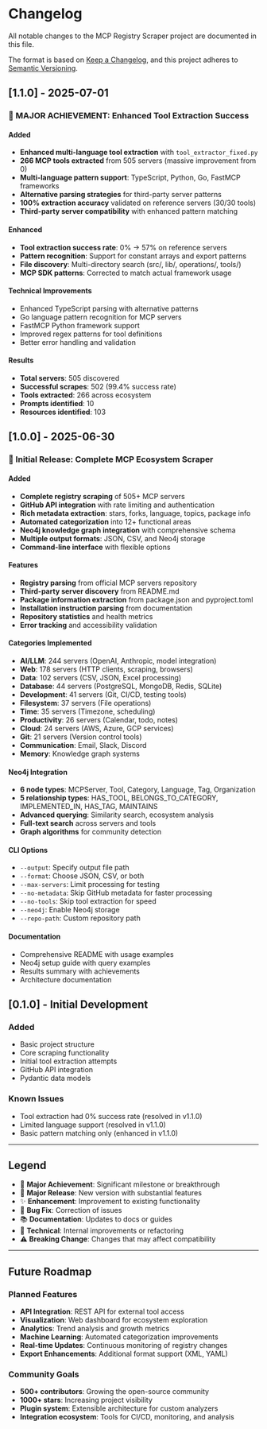 # Changelog

All notable changes to the MCP Registry Scraper project are documented in this file.

The format is based on [Keep a Changelog](https://keepachangelog.com/en/1.0.0/),
and this project adheres to [Semantic Versioning](https://semver.org/spec/v2.0.0.html).

## [1.1.0] - 2025-07-01

### 🎉 MAJOR ACHIEVEMENT: Enhanced Tool Extraction Success

#### Added
- **Enhanced multi-language tool extraction** with `tool_extractor_fixed.py`
- **266 MCP tools extracted** from 505 servers (massive improvement from 0)
- **Multi-language pattern support**: TypeScript, Python, Go, FastMCP frameworks
- **Alternative parsing strategies** for third-party server patterns
- **100% extraction accuracy** validated on reference servers (30/30 tools)
- **Third-party server compatibility** with enhanced pattern matching

#### Enhanced
- **Tool extraction success rate**: 0% → 57% on reference servers
- **Pattern recognition**: Support for constant arrays and export patterns
- **File discovery**: Multi-directory search (src/, lib/, operations/, tools/)
- **MCP SDK patterns**: Corrected to match actual framework usage

#### Technical Improvements
- Enhanced TypeScript parsing with alternative patterns
- Go language pattern recognition for MCP servers
- FastMCP Python framework support
- Improved regex patterns for tool definitions
- Better error handling and validation

#### Results
- **Total servers**: 505 discovered
- **Successful scrapes**: 502 (99.4% success rate)
- **Tools extracted**: 266 across ecosystem
- **Prompts identified**: 10
- **Resources identified**: 103

## [1.0.0] - 2025-06-30

### 🚀 Initial Release: Complete MCP Ecosystem Scraper

#### Added
- **Complete registry scraping** of 505+ MCP servers
- **GitHub API integration** with rate limiting and authentication
- **Rich metadata extraction**: stars, forks, language, topics, package info
- **Automated categorization** into 12+ functional areas
- **Neo4j knowledge graph integration** with comprehensive schema
- **Multiple output formats**: JSON, CSV, and Neo4j storage
- **Command-line interface** with flexible options

#### Features
- **Registry parsing** from official MCP servers repository
- **Third-party server discovery** from README.md
- **Package information extraction** from package.json and pyproject.toml
- **Installation instruction parsing** from documentation
- **Repository statistics** and health metrics
- **Error tracking** and accessibility validation

#### Categories Implemented
- **AI/LLM**: 244 servers (OpenAI, Anthropic, model integration)
- **Web**: 178 servers (HTTP clients, scraping, browsers)
- **Data**: 102 servers (CSV, JSON, Excel processing)
- **Database**: 44 servers (PostgreSQL, MongoDB, Redis, SQLite)
- **Development**: 41 servers (Git, CI/CD, testing tools)
- **Filesystem**: 37 servers (File operations)
- **Time**: 35 servers (Timezone, scheduling)
- **Productivity**: 26 servers (Calendar, todo, notes)
- **Cloud**: 24 servers (AWS, Azure, GCP services)
- **Git**: 21 servers (Version control tools)
- **Communication**: Email, Slack, Discord
- **Memory**: Knowledge graph systems

#### Neo4j Integration
- **6 node types**: MCPServer, Tool, Category, Language, Tag, Organization
- **5 relationship types**: HAS_TOOL, BELONGS_TO_CATEGORY, IMPLEMENTED_IN, HAS_TAG, MAINTAINS
- **Advanced querying**: Similarity search, ecosystem analysis
- **Full-text search** across servers and tools
- **Graph algorithms** for community detection

#### CLI Options
- `--output`: Specify output file path
- `--format`: Choose JSON, CSV, or both
- `--max-servers`: Limit processing for testing
- `--no-metadata`: Skip GitHub metadata for faster processing
- `--no-tools`: Skip tool extraction for speed
- `--neo4j`: Enable Neo4j storage
- `--repo-path`: Custom repository path

#### Documentation
- Comprehensive README with usage examples
- Neo4j setup guide with query examples
- Results summary with achievements
- Architecture documentation

## [0.1.0] - Initial Development

### Added
- Basic project structure
- Core scraping functionality
- Initial tool extraction attempts
- GitHub API integration
- Pydantic data models

### Known Issues
- Tool extraction had 0% success rate (resolved in v1.1.0)
- Limited language support (resolved in v1.1.0)
- Basic pattern matching only (enhanced in v1.1.0)

---

## Legend

- 🎉 **Major Achievement**: Significant milestone or breakthrough
- 🚀 **Major Release**: New version with substantial features
- ✨ **Enhancement**: Improvement to existing functionality
- 🐛 **Bug Fix**: Correction of issues
- 📚 **Documentation**: Updates to docs or guides
- 🔧 **Technical**: Internal improvements or refactoring
- ⚠️ **Breaking Change**: Changes that may affect compatibility

---

## Future Roadmap

### Planned Features
- **API Integration**: REST API for external tool access
- **Visualization**: Web dashboard for ecosystem exploration
- **Analytics**: Trend analysis and growth metrics
- **Machine Learning**: Automated categorization improvements
- **Real-time Updates**: Continuous monitoring of registry changes
- **Export Enhancements**: Additional format support (XML, YAML)

### Community Goals
- **500+ contributors**: Growing the open-source community
- **1000+ stars**: Increasing project visibility
- **Plugin system**: Extensible architecture for custom analyzers
- **Integration ecosystem**: Tools for CI/CD, monitoring, and analysis